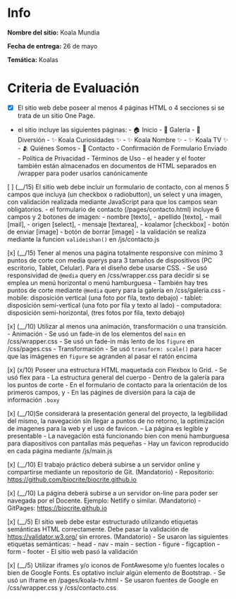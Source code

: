 # Info
**Nombre del sitio:** Koala Mundia

**Fecha de entrega:** 26 de mayo

**Temática:** Koalas

# Criteria de Evaluación

 - [x] El sitio web debe poseer al menos 4 páginas HTML o 4 secciones si se trata de un sitio One Page.
 - el sitio incluye las siguientes páginas: 
            - 🏠 Inicio
            - 📸 Galería
            - 🐨 Diversión
                - ✨ Koala Curiosidades ✨
                - ✨ Koala Nombre ✨
                - ✨ Koala TV ✨
            - 🫂 Quiénes Somos
            - 💬 Contacto
                - Confirmación de Formulario Enviado
            - Política de Privacidad
            - Términos de Uso
        - el header y el footer también están almacenados en documentos de HTML separados en /wrapper para poder usarlos canónicamente

 [ ] (__/15) El sitio web debe incluir un formulario de contacto, con al menos 5 campos que incluya (un checkbox o radiobutton), un select y una imagen, con validación realizada mediante JavaScript para que los campos sean obligatorios.
        - el formulario de contacto (/pages/contacto.html) incluye 6 campos y 2 botones de imagen:
            - nombre [texto], 
            - apellido [texto], 
            - mail [mail], 
            - origen [select], 
            - mensaje [textarea], 
            - koalamor [checkbox]
            - botón de enviar [image]
            - botón de borrar [image]
       - la validación se realiza mediante la funcion `valideishan()` en /js/contacto.js

 [x] (__/15) Tener al menos una página totalmente responsive con mínimo 3 puntos de corte con media querys para 3 tamaños de dispositivos (PC escritorio, Tablet, Celular). Para el diseño debe usarse CSS.
        - Se usó responsividad de `@media` query en /css/wrapper.css para decidir si se emplea un menú horizontal o menú hamburguesa
        - También hay tres puntos de corte mediante `@media` query para la galería en /css/galeria.css
              - mobile: disposición vertical (una foto por fila, texto debajo)
              - tablet: disposición semi-vertical (una foto por fila y texto al lado)
              - computadora: disposición semi-horizontal, (tres fotos por fila, texto debajo)

 [x] (__/10) Utilizar al menos una animación, transformación o una transición.
        - Animación
              - Se usó un fade-in de los elementos del `main` en /css/wrapper.css
              - Se usó un fade-in más lento de los `figure` en /css/pages.css
        - Transformación
              - Se usó `transform: scale()` para hacer que las imágenes en `figure` se agranden al pasar el ratón encima

 [x] (x/10) Poseer una estructura HTML maquetada con Flexbox lo Grid.
        - Se usó flex para
              - La estructura general del cuerpo
              - Dentro de la galería para los puntos de corte
              - En el formulario de contacto para la orientación de los primeros campos, y
              - En las págines de diversión para la caja de información `.boxy`

 [x] (__/10)Se considerará la presentación general del proyecto, la legibilidad del mismo, la navegación sin llegar a puntos de no retorno, la optimización de imagenes para la web y el uso de favicon.
        – La página es legible y presentable
        - La navegación está funcionando bien con menú hamburguesa para diapositivos con pantallas más pequeñas
        - Hay un favicon reproducido en cada página mediante /js/main.js

 [x] (__/10) El trabajo práctico deberá subirse a un servidor online y compartirse mediante un repositorio de Git. (Mandatorio)
        - Repositorio: https://github.com/biocrite/biocrite.github.io

 [x] (__/10) La página deberá subirse a un servidor on-line para poder ser navegada por el Docente. Ejemplo: Netlify o similar. (Mandatorio)
        - GitPages: https://biocrite.github.io

 [x] (__/5) El sitio web debe estar estructurado utilizando etiquetas semánticas HTML correctamente. Debe pasar la validación de https://validator.w3.org/ sin errores. (Mandatorio)
        - Se usaron las siguientes etiquetas semánticas:
            - head
              - nav
            - main
              - section
              - figure
              - figcaption
              - form
            - footer
        - El sitio web pasó la validación

 [x] (__/5) Utilizar iframes y/o iconos de FontAwesome y/o fuentes locales o bien de Google Fonts. Es optativo incluir algún elemento de Bootstrap.
        - Se usó un iframe en /pages/koala-tv.html
        - Se usaron fuentes de Google en /css/wrapper.css y /css/contacto.css
